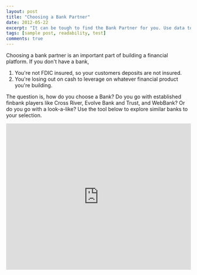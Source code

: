 ```yaml
---
layout: post
title: "Choosing a Bank Partner"
date: 2012-05-22
excerpt: "It can be tough to find the Bank Partner for you. Use data to find out."
tags: [sample post, readability, test]
comments: true
---
```


Choosing a bank partner is an important part of building a financial platform. If you don't have a bank, 

1) You're not FDIC insured, so your customers deposits are not insured. 
2) You're losing out on cash to leverage on whatever financial product you're building.

The question is, how do you choose a Bank? Do you go with established finbank players like Cross River, Evolve Bank and Trust, and WebBank? Or do you go with a look-a-like? Use the tool below to explore similar banks to your selection. 

<iframe height="400" width="100%" frameborder="no" src="https://kevin-troxell.shinyapps.io/market-landscape/?_ga=2.131989830.814221599.1666987212-2006745619.1666987212"> </iframe>


